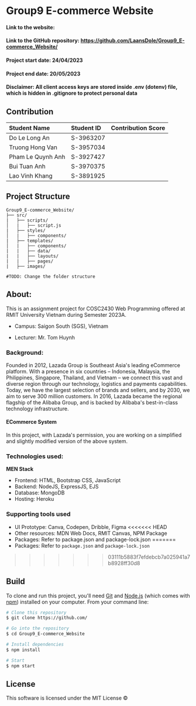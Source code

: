 # Group9 E-commerce Website

#### Link to the website:
#### Link to the GitHub repository: https://github.com/LaansDole/Group9_E-commerce_Website/

#### Project start date: 24/04/2023
#### Project end date: 20/05/2023
#### Disclaimer: All client access keys are stored inside .env (dotenv) file, which is hidden in .gitignore to protect personal data

## Contribution

| Student Name      | Student ID | Contribution Score |
| :---------------- | :--------- | :----------------: |
| Do Le Long An     | S-3963207  |                    |
| Truong Hong Van   | S-3957034  |                    |
| Pham Le Quynh Anh | S-3927427  |                    |
| Bui Tuan Anh      | S-3970375  |                    |
| Lao Vinh Khang    | S-3891925  |                    |

## Project Structure

```
Group9_E-commerce_Website/
├── src/
|   ├── scripts/
│   |   ├── script.js
|   ├── styles/
│   |   ├── components/
|   ├── templates/
│   |   ├── components/
|   |   ├── data/
|   |   ├── layouts/
|   |   ├── pages/
|   ├── images/

#TODO: Change the folder structure

```


## About:
This is an assignment project for COSC2430 Web Programming offered at RMIT University Vietnam during Semester 2023A.

- Campus: Saigon South (SGS), Vietnam

- Lecturer: Mr. Tom Huynh

### Background: 
Founded in 2012, Lazada Group is Southeast Asia's leading eCommerce platform. With a presence in six countries – Indonesia, Malaysia, the Philippines, Singapore, Thailand, and Vietnam – we connect this vast and diverse region through our technology, logistics and payments capabilities. Today, we have the largest selection of brands and sellers, and by 2030, we aim to serve 300 million customers. In 2016, Lazada became the regional flagship of the Alibaba Group, and is backed by Alibaba's best-in-class technology infrastructure.

#### ECommerce System

In this project, with Lazada's permission, you are working on a simplified and slightly modified version of the above system.

### Technologies used:

**MEN Stack**
- Frontend: HTML, Bootstrap CSS, JavaScript
- Backend: NodeJS, ExpressJS, EJS
- Database: MongoDB
- Hosting: Heroku

### Supporting tools used

- UI Prototype: Canva, Codepen, Dribble, Figma
<<<<<<< HEAD
- Other resources: MDN Web Docs, RMIT Canvas, NPM Package
- Packages: Refer to package.json and package-lock.json
=======
- Packages: Refer to `package.json` and `package-lock.json`
>>>>>>> 03111b5883f7efdebcb7a025941a7b8928ff30d8

## Build

To clone and run this project, you'll need [Git](https://git-scm.com) and [Node.js](https://nodejs.org/en/download/) (which comes with [npm](https://npmjs.com)) installed on your computer. From your command line:

```bash
# Clone this repository
$ git clone https://github.com/

# Go into the repository
$ cd Group9_E-commerce_Website

# Install dependencies
$ npm install

# Start
$ npm start
```

## License

This software is licensed under the MIT License ©

